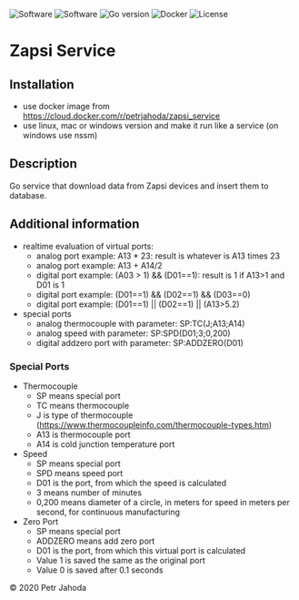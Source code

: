 ![Software](https://img.shields.io/badge/Name-Zapsi%20Service-blue) 
![Software](https://img.shields.io/badge/Type-CLI-blue) 
![Go version](https://img.shields.io/badge/GO-1.15-brightgreen)
![Docker](https://img.shields.io/badge/Docker-Ready-brightgreen)
![License](https://img.shields.io/badge/License-MIT-red)


# Zapsi Service


## Installation
* use docker image from https://cloud.docker.com/r/petrjahoda/zapsi_service
* use linux, mac or windows version and make it run like a service (on windows use nssm)

## Description
Go service that download data from Zapsi devices and insert them to database.

## Additional information
* realtime evaluation of virtual ports:
    * analog port example: A13 * 23: result is whatever is A13 times 23
    * analog port example: A13 + A14/2
    * digital port example: (A03 > 1) && (D01==1): result is 1 if A13>1 and D01 is 1
    * digital port example: (D01==1) && (D02==1) && (D03==0)
    * digital port example: (D01==1) || (D02==1) || (A13>5.2)
* special ports
    * analog thermocouple with parameter: SP:TC(J;A13;A14)
    * analog speed with parameter: SP:SPD(D01;3;0,200)
    * digital addzero port with parameter: SP:ADDZERO(D01)

### Special Ports  
* Thermocouple    
    * SP means special port
    * TC means thermocouple
    * J is type of thermocouple  (https://www.thermocoupleinfo.com/thermocouple-types.htm)
    * A13 is thermocouple port
    * A14 is cold junction temperature port
* Speed     
    * SP means special port
    * SPD means speed port
    * D01 is the port, from which the speed is calculated
    * 3 means number of minutes
    * 0,200 means diameter of a circle, in meters for speed in meters per second, for continuous manufacturing
* Zero Port     
    * SP means special port
    * ADDZERO means add zero port
    * D01 is the port, from which this virtual port is calculated
    * Value 1 is saved the same as the original port
    * Value 0 is saved after 0.1 seconds

    
© 2020 Petr Jahoda
